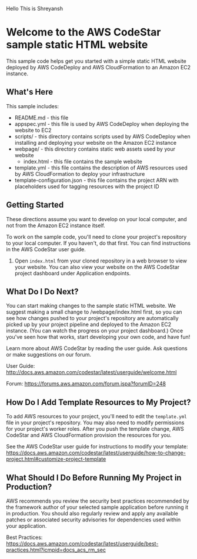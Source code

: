 
Hello This is Shreyansh

Welcome to the AWS CodeStar sample static HTML website
==================================================

This sample code helps get you started with a simple static HTML website
deployed by AWS CodeDeploy and AWS CloudFormation to an Amazon EC2 instance.

What's Here
-----------

This sample includes:

* README.md - this file
* appspec.yml - this file is used by AWS CodeDeploy when deploying the website
  to EC2
* scripts/ - this directory contains scripts used by AWS CodeDeploy when
  installing and deploying your website on the Amazon EC2 instance
* webpage/ - this directory contains static web assets used by your website
  * index.html - this file contains the sample website
* template.yml - this file contains the description of AWS resources used by AWS
  CloudFormation to deploy your infrastructure
* template-configuration.json - this file contains the project ARN with placeholders used for tagging resources with the project ID

Getting Started
---------------

These directions assume you want to develop on your local computer, and not
from the Amazon EC2 instance itself.

To work on the sample code, you'll need to clone your project's repository to your
local computer. If you haven't, do that first. You can find instructions in the
AWS CodeStar user guide.

1. Open `index.html` from your cloned repository in a web browser to view your website.
   You can also view your website on the AWS CodeStar project dashboard under Application
   endpoints.

What Do I Do Next?
------------------

You can start making changes to the sample static HTML website. We suggest making a
small change to /webpage/index.html first, so you can see how changes pushed to your
project's repository are automatically picked up by your project pipeline and deployed
to the Amazon EC2 instance. (You can watch the progress on your project dashboard.)
Once you've seen how that works, start developing your own code, and have fun!

Learn more about AWS CodeStar by reading the user guide.  Ask questions or make
suggestions on our forum.

User Guide: http://docs.aws.amazon.com/codestar/latest/userguide/welcome.html

Forum: https://forums.aws.amazon.com/forum.jspa?forumID=248

How Do I Add Template Resources to My Project?
------------------

To add AWS resources to your project, you'll need to edit the `template.yml`
file in your project's repository. You may also need to modify permissions for
your project's worker roles. After you push the template change, AWS CodeStar
and AWS CloudFormation provision the resources for you.

See the AWS CodeStar user guide for instructions to modify your template:
https://docs.aws.amazon.com/codestar/latest/userguide/how-to-change-project.html#customize-project-template

What Should I Do Before Running My Project in Production?
------------------

AWS recommends you review the security best practices recommended by the framework
author of your selected sample application before running it in production. You
should also regularly review and apply any available patches or associated security
advisories for dependencies used within your application.

Best Practices: https://docs.aws.amazon.com/codestar/latest/userguide/best-practices.html?icmpid=docs_acs_rm_sec
